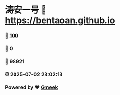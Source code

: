# 涛安一号 :link: https://bentaoan.github.io 
### :page_facing_up: [100](https://bentaoan.github.io/tag.html) 
### :speech_balloon: 0 
### :hibiscus: 98921 
### :alarm_clock: 2025-07-02 23:02:13 
### Powered by :heart: [Gmeek](https://github.com/Meekdai/Gmeek)
